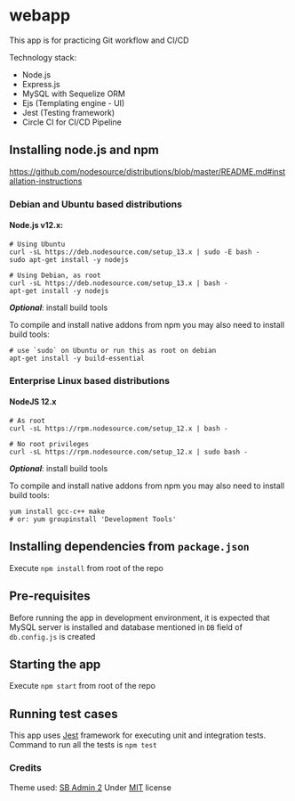 # webapp

This app is for practicing Git workflow and CI/CD

Technology stack:
- Node.js
- Express.js
- MySQL with Sequelize ORM
- Ejs (Templating engine - UI)
- Jest (Testing framework)
- Circle CI for CI/CD Pipeline

## Installing node.js and npm

https://github.com/nodesource/distributions/blob/master/README.md#installation-instructions

### Debian and Ubuntu based distributions

#### Node.js v12.x:
```$xslt
# Using Ubuntu
curl -sL https://deb.nodesource.com/setup_13.x | sudo -E bash -
sudo apt-get install -y nodejs

# Using Debian, as root
curl -sL https://deb.nodesource.com/setup_13.x | bash -
apt-get install -y nodejs
```
***Optional***: install build tools

To compile and install native addons from npm you may also need to install build tools:
```$xslt
# use `sudo` on Ubuntu or run this as root on debian
apt-get install -y build-essential
```

### Enterprise Linux based distributions

#### NodeJS 12.x
```$xslt
# As root
curl -sL https://rpm.nodesource.com/setup_12.x | bash -

# No root privileges 
curl -sL https://rpm.nodesource.com/setup_12.x | sudo bash -
```
***Optional***: install build tools

To compile and install native addons from npm you may also need to install build tools:
```$xslt
yum install gcc-c++ make
# or: yum groupinstall 'Development Tools'
```

## Installing dependencies from `package.json`
Execute `npm install` from root of the repo

## Pre-requisites 
Before running the app in development environment, it is expected that MySQL server is installed and database mentioned in `DB` field of `db.config.js` is created

## Starting the app
Execute `npm start` from root of the repo

## Running test cases
This app uses [Jest](https://jestjs.io/en/) framework for executing unit and integration tests.
Command to run all the tests is `npm test`

### Credits
Theme used: [SB Admin 2](https://startbootstrap.com/themes/sb-admin-2/) Under [MIT](https://github.com/BlackrockDigital/startbootstrap-sb-admin-2/blob/master/LICENSE) license
